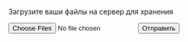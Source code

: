<form enctype="multipart/form-data" method="post">
   <p>Загрузите ваши файлы на сервер для хранения</p>
   <p><input type="file" name="photo" multiple accept="image/*,image/jpeg">
   <input type="submit" value="Отправить"></p>
</form>
